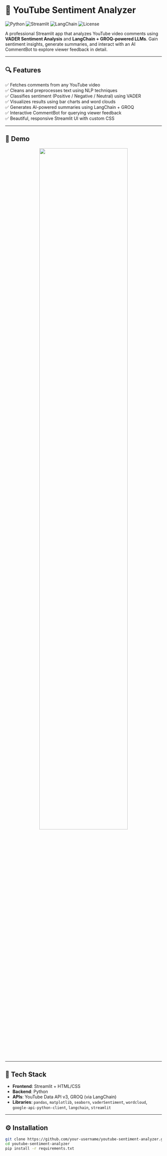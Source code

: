 # 🎥 YouTube Sentiment Analyzer

![Python](https://img.shields.io/badge/Python-3.8+-blue.svg)
![Streamlit](https://img.shields.io/badge/Built%20with-Streamlit-ff4b4b)
![LangChain](https://img.shields.io/badge/NLP-LangChain%20%2B%20GROQ-brightgreen)
![License](https://img.shields.io/badge/License-MIT-lightgrey)

A professional Streamlit app that analyzes YouTube video comments using **VADER Sentiment Analysis** and **LangChain + GROQ-powered LLMs**. Gain sentiment insights, generate summaries, and interact with an AI CommentBot to explore viewer feedback in detail.

---

## 🔍 Features

✅ Fetches comments from any YouTube video  
✅ Cleans and preprocesses text using NLP techniques  
✅ Classifies sentiment (Positive / Negative / Neutral) using VADER  
✅ Visualizes results using bar charts and word clouds  
✅ Generates AI-powered summaries using LangChain + GROQ  
✅ Interactive CommentBot for querying viewer feedback  
✅ Beautiful, responsive Streamlit UI with custom CSS

---

## 🚀 Demo

<p align="center">
  <img src="https://github.com/your-username/your-repo-name/assets/demo.gif" width="75%">
</p>

---

## 🧠 Tech Stack

- **Frontend**: Streamlit + HTML/CSS
- **Backend**: Python
- **APIs**: YouTube Data API v3, GROQ (via LangChain)
- **Libraries**: `pandas`, `matplotlib`, `seaborn`, `vaderSentiment`, `wordcloud`, `google-api-python-client`, `langchain`, `streamlit`

---

## ⚙️ Installation

```bash
git clone https://github.com/your-username/youtube-sentiment-analyzer.git
cd youtube-sentiment-analyzer
pip install -r requirements.txt
